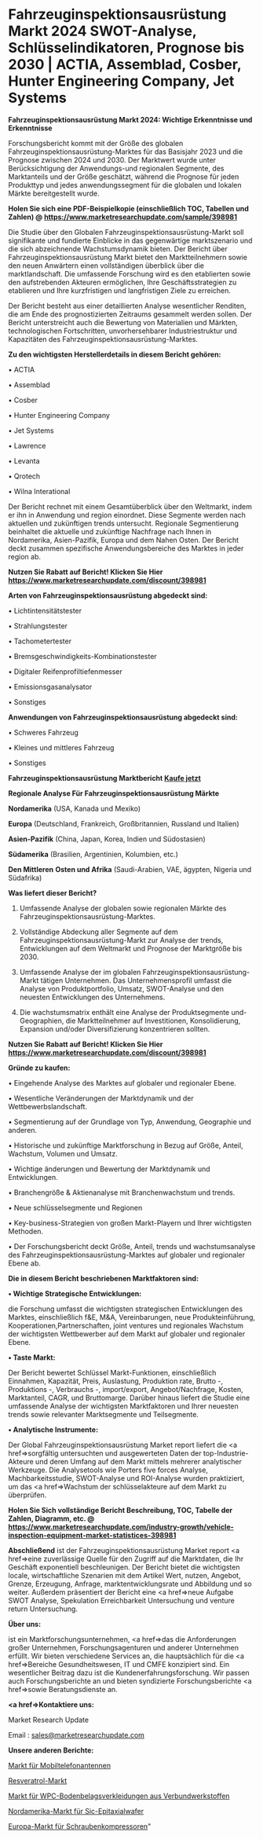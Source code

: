 # Fahrzeuginspektionsausrüstung Markt 2024 SWOT-Analyse, Schlüsselindikatoren, Prognose bis 2030 | ACTIA, Assemblad, Cosber, Hunter Engineering Company, Jet Systems

<strong>Fahrzeuginspektionsausrüstung Markt 2024: Wichtige Erkenntnisse und Erkenntnisse</strong>

Forschungsbericht kommt mit der Größe des globalen Fahrzeuginspektionsausrüstung-Marktes für das Basisjahr 2023 und die Prognose zwischen 2024 und 2030. Der Marktwert wurde unter Berücksichtigung der Anwendungs-und regionalen Segmente, des Marktanteils und der Größe geschätzt, während die Prognose für jeden Produkttyp und jedes anwendungssegment für die globalen und lokalen Märkte bereitgestellt wurde.

<strong>Holen Sie sich eine PDF-Beispielkopie (einschließlich TOC, Tabellen und Zahlen) @
</strong><strong><a href=https://www.marketresearchupdate.com/sample/398981><strong>https://www.marketresearchupdate.com/sample/398981</u></font></a></strong></strong>

Die Studie über den Globalen Fahrzeuginspektionsausrüstung-Markt soll signifikante und fundierte Einblicke in das gegenwärtige marktszenario und die sich abzeichnende Wachstumsdynamik bieten. Der Bericht über Fahrzeuginspektionsausrüstung Markt bietet den Marktteilnehmern sowie den neuen Anwärtern einen vollständigen überblick über die marktlandschaft. Die umfassende Forschung wird es den etablierten sowie den aufstrebenden Akteuren ermöglichen, Ihre Geschäftsstrategien zu etablieren und Ihre kurzfristigen und langfristigen Ziele zu erreichen.

Der Bericht besteht aus einer detaillierten Analyse wesentlicher Renditen, die am Ende des prognostizierten Zeitraums gesammelt werden sollen. Der Bericht unterstreicht auch die Bewertung von Materialien und Märkten, technologischen Fortschritten, unvorhersehbarer Industriestruktur und Kapazitäten des Fahrzeuginspektionsausrüstung-Marktes.

<strong>Zu den wichtigsten Herstellerdetails in diesem Bericht gehören:</strong>

• ACTIA

• Assemblad

• Cosber

• Hunter Engineering Company

• Jet Systems

• Lawrence

• Levanta

• Qrotech

• Wilna Interational

Der Bericht rechnet mit einem Gesamtüberblick über den Weltmarkt, indem er ihn in Anwendung und region einordnet. Diese Segmente werden nach aktuellen und zukünftigen trends untersucht. Regionale Segmentierung beinhaltet die aktuelle und zukünftige Nachfrage nach Ihnen in Nordamerika, Asien-Pazifik, Europa und dem Nahen Osten. Der Bericht deckt zusammen spezifische Anwendungsbereiche des Marktes in jeder region ab.

<strong>Nutzen Sie Rabatt auf Bericht! Klicken Sie Hier
</strong><strong><a href=https://www.marketresearchupdate.com/discount/398981>https://www.marketresearchupdate.com/discount/398981</b></u></font></strong></a>

<strong>Arten von Fahrzeuginspektionsausrüstung abgedeckt sind:</strong>

• Lichtintensitätstester

• Strahlungstester

• Tachometertester

• Bremsgeschwindigkeits-Kombinationstester

• Digitaler Reifenprofiltiefenmesser

• Emissionsgasanalysator

• Sonstiges

<strong>Anwendungen von Fahrzeuginspektionsausrüstung abgedeckt sind:</strong>

• Schweres Fahrzeug

• Kleines und mittleres Fahrzeug

• Sonstiges

<strong>Fahrzeuginspektionsausrüstung Marktbericht <a href=https://www.marketresearchupdate.com/buynow/398981>Kaufe jetzt</a></strong>

<strong>Regionale Analyse Für Fahrzeuginspektionsausrüstung Märkte</strong>

<strong>Nordamerika</strong> (USA, Kanada und Mexiko)

<strong>Europa</strong> (Deutschland, Frankreich, Großbritannien, Russland und Italien)

<strong>Asien-Pazifik</strong> (China, Japan, Korea, Indien und Südostasien)

<strong>Südamerika</strong> (Brasilien, Argentinien, Kolumbien, etc.)

<strong>Den Mittleren</strong> <strong>Osten und Afrika</strong> (Saudi-Arabien, VAE, ägypten, Nigeria und Südafrika)

<strong>Was liefert dieser Bericht?</strong>

1. Umfassende Analyse der globalen sowie regionalen Märkte des Fahrzeuginspektionsausrüstung-Marktes.

2. Vollständige Abdeckung aller Segmente auf dem Fahrzeuginspektionsausrüstung-Markt zur Analyse der trends, Entwicklungen auf dem Weltmarkt und Prognose der Marktgröße bis 2030.

3. Umfassende Analyse der im globalen Fahrzeuginspektionsausrüstung-Markt tätigen Unternehmen. Das Unternehmensprofil umfasst die Analyse von Produktportfolio, Umsatz, SWOT-Analyse und den neuesten Entwicklungen des Unternehmens.

4. Die wachstumsmatrix enthält eine Analyse der Produktsegmente und-Geographien, die Marktteilnehmer auf Investitionen, Konsolidierung, Expansion und/oder Diversifizierung konzentrieren sollten.

<strong>Nutzen Sie Rabatt auf Bericht! Klicken Sie Hier
</strong><strong><a href=https://www.marketresearchupdate.com/discount/398981>https://www.marketresearchupdate.com/discount/398981</b></u></font></strong></a>

<strong>Gründe zu kaufen:</strong>

• Eingehende Analyse des Marktes auf globaler und regionaler Ebene.

• Wesentliche Veränderungen der Marktdynamik und der Wettbewerbslandschaft.

• Segmentierung auf der Grundlage von Typ, Anwendung, Geographie und anderen.

• Historische und zukünftige Marktforschung in Bezug auf Größe, Anteil, Wachstum, Volumen und Umsatz.

• Wichtige änderungen und Bewertung der Marktdynamik und Entwicklungen.

• Branchengröße &amp; Aktienanalyse mit Branchenwachstum und trends.

• Neue schlüsselsegmente und Regionen

• Key-business-Strategien von großen Markt-Playern und Ihrer wichtigsten Methoden.

• Der Forschungsbericht deckt Größe, Anteil, trends und wachstumsanalyse des Fahrzeuginspektionsausrüstung-Marktes auf globaler und regionaler Ebene ab.

<strong>Die in diesem Bericht beschriebenen Marktfaktoren sind:</strong>

<strong>• Wichtige Strategische Entwicklungen:</strong>

die Forschung umfasst die wichtigsten strategischen Entwicklungen des Marktes, einschließlich f&amp;E, M&amp;A, Vereinbarungen, neue Produkteinführung, Kooperationen,Partnerschaften, joint ventures und regionales Wachstum der wichtigsten Wettbewerber auf dem Markt auf globaler und regionaler Ebene.

<strong>• Taste Markt:</strong>

Der Bericht bewertet Schlüssel Markt-Funktionen, einschließlich Einnahmen, Kapazität, Preis, Auslastung, Produktion rate, Brutto -, Produktions -, Verbrauchs -, import/export, Angebot/Nachfrage, Kosten, Marktanteil, CAGR, und Bruttomarge. Darüber hinaus liefert die Studie eine umfassende Analyse der wichtigsten Marktfaktoren und Ihrer neuesten trends sowie relevanter Marktsegmente und Teilsegmente.

<strong>• Analytische Instrumente:</strong>

Der Global Fahrzeuginspektionsausrüstung Market report liefert die <a href=>sorgf</a>ältig untersuchten und ausgewerteten Daten der top-Industrie-Akteure und deren Umfang auf dem Markt mittels mehrerer analytischer Werkzeuge. Die Analysetools wie Porters five forces Analyse, Machbarkeitsstudie, SWOT-Analyse und ROI-Analyse wurden praktiziert, um das <a href=>Wachstum</a> der schlüsselakteure auf dem Markt zu überprüfen.

<strong>Holen Sie Sich vollständige Bericht Beschreibung, TOC, Tabelle der Zahlen, Diagramm, etc. @ </strong><strong><a href=https://www.marketresearchupdate.com/industry-growth/vehicle-inspection-equipment-market-statistices-398981>https://www.marketresearchupdate.com/industry-growth/vehicle-inspection-equipment-market-statistices-398981</a></font></strong>

<strong>Abschließend</strong> ist der Fahrzeuginspektionsausrüstung Market report <a href=>eine</a> zuverlässige Quelle für den Zugriff auf die Marktdaten, die Ihr Geschäft exponentiell beschleunigen. Der Bericht bietet die wichtigsten locale, wirtschaftliche Szenarien mit dem Artikel Wert, nutzen, Angebot, Grenze, Erzeugung, Anfrage, marktentwicklungsrate und Abbildung und so weiter. Außerdem präsentiert der Bericht eine <a href=>neue</a> Aufgabe SWOT Analyse, Spekulation Erreichbarkeit Untersuchung und venture return Untersuchung.

<strong>Über uns:</strong>

 ist ein Marktforschungsunternehmen, <a href=>das</a> die Anforderungen großer Unternehmen, Forschungsagenturen und anderer Unternehmen erfüllt. Wir bieten verschiedene Services an, die hauptsächlich für die <a href=>Bereiche</a> Gesundheitswesen, IT und CMFE konzipiert sind. Ein wesentlicher Beitrag dazu ist die Kundenerfahrungsforschung. Wir passen auch Forschungsberichte an und bieten syndizierte Forschungsberichte <a href=>sowie</a> Beratungsdienste an.

<strong><a href=>Kontaktiere uns:</a></strong>

Market Research Update

Email : sales@marketresearchupdate.com

<strong>Unsere anderen Berichte:</strong>

<a href=https://www.linkedin.com/pulse/mobile-phone-antenna-market-2023-challenges-business-overview>Markt für Mobiltelefonantennen</a>

<a href=https://www.linkedin.com/pulse/resveratrol-market-outlooks-2023-size-players-cost-structures>Resveratrol-Markt</a>

<a href=https://www.linkedin.com/pulse/composite-decking-wpc-flooring-cladding-market>Markt für WPC-Bodenbelagsverkleidungen aus Verbundwerkstoffen</a>

<a href=https://www.linkedin.com/pulse/north-america-sic-epitaxial-wafer-market-upcoming>Nordamerika-Markt für Sic-Epitaxialwafer</a>

<a href=https://www.linkedin.com/pulse/europe-screw-type-compressor-market-2023-industry-outlook>Europa-Markt für Schraubenkompressoren</a>"
